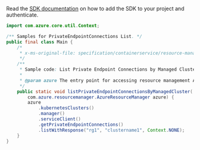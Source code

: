 Read the [SDK documentation](https://github.com/Azure/azure-sdk-for-java/blob/azure-resourcemanager_2.11.0/sdk/resourcemanager/azure-resourcemanager/README.md) on how to add the SDK to your project and authenticate.

```java
import com.azure.core.util.Context;

/** Samples for PrivateEndpointConnections List. */
public final class Main {
    /*
     * x-ms-original-file: specification/containerservice/resource-manager/Microsoft.ContainerService/stable/2021-10-01/examples/PrivateEndpointConnectionsList.json
     */
    /**
     * Sample code: List Private Endpoint Connections by Managed Cluster.
     *
     * @param azure The entry point for accessing resource management APIs in Azure.
     */
    public static void listPrivateEndpointConnectionsByManagedCluster(
        com.azure.resourcemanager.AzureResourceManager azure) {
        azure
            .kubernetesClusters()
            .manager()
            .serviceClient()
            .getPrivateEndpointConnections()
            .listWithResponse("rg1", "clustername1", Context.NONE);
    }
}
```
